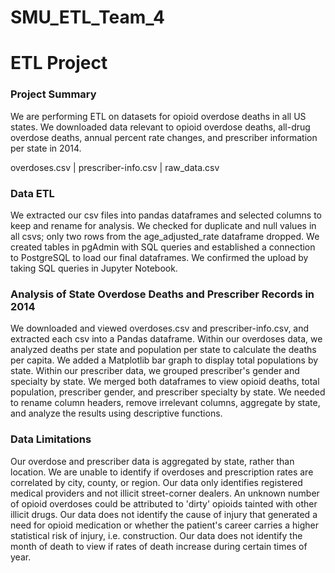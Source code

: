 # SMU_ETL_Team_4
# ETL Project

### Project Summary
We are performing ETL on datasets for opioid overdose deaths in all US states. We downloaded data relevant to opioid overdose deaths, all-drug overdose deaths, annual percent rate changes, and prescriber information per state in 2014. 

overdoses.csv | prescriber-info.csv | raw_data.csv

### Data ETL
We extracted our csv files into pandas dataframes and selected columns to keep and rename for analysis. We checked for duplicate and null values in all csvs; only two rows from the age_adjusted_rate dataframe dropped. We created tables in pgAdmin with SQL queries and established a connection to PostgreSQL to load our final dataframes. We confirmed the upload by taking SQL queries in Jupyter Notebook. 

### Analysis of State Overdose Deaths and Prescriber Records in 2014 
We downloaded and viewed overdoses.csv and prescriber-info.csv, and extracted each csv into a Pandas dataframe. Within our overdoses data, we analyzed deaths per state and population per state to calculate the deaths per capita. We added a Matplotlib bar graph to display total populations by state. Within our prescriber data, we grouped prescriber's gender and specialty by state. We merged both dataframes to view opioid deaths, total population, prescriber gender, and prescriber specialty by state. We needed to rename column headers, remove irrelevant columns, aggregate by state, and analyze the results using descriptive functions. 

### Data Limitations
Our overdose and prescriber data is aggregated by state, rather than location. We are unable to identify if overdoses and prescription rates are correlated by city, county, or region. 
Our data only identifies registered medical providers and not illicit street-corner dealers. An unknown number of opioid overdoses could be attributed to 'dirty' opioids tainted with other illicit drugs. 
Our data does not identify the cause of injury that generated a need for opioid medication or whether the patient's career carries a higher statistical risk of injury, i.e. construction. 
Our data does not identify the month of death to view if rates of death increase during certain times of year. 
